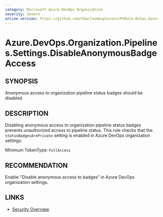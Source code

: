 ```yaml
---
category: Microsoft Azure DevOps Organization
severity: Severe
online version: https://github.com/thecloudexplorers/PSRule.Rules.AzureDevOps/tree/main/src/PSRule.Rules.AzureDevOps/en/Azure.DevOps.Organization.Pipelines.Settings.DisableAnonymousBadgeAccess.md
---
```


# Azure.DevOps.Organization.Pipelines.Settings.DisableAnonymousBadgeAccess

## SYNOPSIS

Anonymous access to organization pipeline status badges should be disabled.

## DESCRIPTION

Disabling anonymous access to organization pipeline status badges prevents unauthorized access to pipeline status. This rule checks that the `statusBadgesArePrivate` setting is enabled in Azure DevOps organization settings.

Minimum TokenType: `FullAccess`

## RECOMMENDATION

Enable "Disable anonymous access to badges" in Azure DevOps organization settings.

## LINKS

- [Security Overview](https://docs.microsoft.com/en-us/azure/devops/organizations/security/security-overview)
